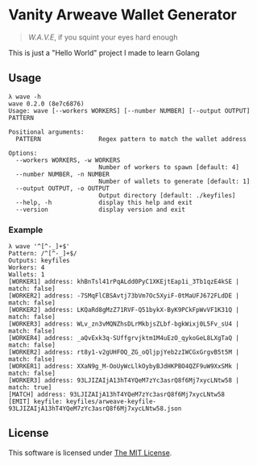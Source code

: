 # Vanity Arweave Wallet Generator

> _W.A.V.E_, if you squint your eyes hard enough

This is just a "Hello World" project I made to learn Golang

## Usage

```
λ wave -h
wave 0.2.0 (8e7c6876)
Usage: wave [--workers WORKERS] [--number NUMBER] [--output OUTPUT] PATTERN

Positional arguments:
  PATTERN                Regex pattern to match the wallet address

Options:
  --workers WORKERS, -w WORKERS
                         Number of workers to spawn [default: 4]
  --number NUMBER, -n NUMBER
                         Number of wallets to generate [default: 1]
  --output OUTPUT, -o OUTPUT
                         Output directory [default: ./keyfiles]
  --help, -h             display this help and exit
  --version              display version and exit
```

### Example

```
λ wave '^[^-_]+$'
Pattern: /^[^-_]+$/
Outputs: keyfiles
Workers: 4
Wallets: 1
[WORKER1] address: khBnTsl41rPqALdd0PyC1XKEjtEap1i_3Tb1qzE4kSE | match: false]
[WORKER2] address: -7SMqFlCBSAvtj73bVm7Oc5XyiF-0tMaUFJ672FLdDE | match: false]
[WORKER2] address: LKQaRd8gMzZ71RVF-Q51bykX-ByK9PCkFpWvVF1K31Q | match: false]
[WORKER3] address: WLv_zn3vMQNZhsDLrMkbjsZLbf-bgkWixj0L5Fv_sU4 | match: false]
[WORKER4] address: _aQvExk3q-SUffgrvjktm1M4uEzO_qykoGeL8LXgTaQ | match: false]
[WORKER2] address: rt8y1-v2gUHFOQ_ZG_oQljpjYeb2zIWCGxGrgvB5t5M | match: false]
[WORKER1] address: XXaN9g_M-OoUyWcLlkOybyBJdHKPBO4QZF9uW9XxSMk | match: false]
[WORKER3] address: 93LJIZAIjA13hT4YQeM7zYc3asrQ8f6Mj7xycLNtw58 | match: true]
[MATCH] address: 93LJIZAIjA13hT4YQeM7zYc3asrQ8f6Mj7xycLNtw58
[EMIT] keyfile: keyfiles/arweave-keyfile-93LJIZAIjA13hT4YQeM7zYc3asrQ8f6Mj7xycLNtw58.json
```

## License

This software is licensed under [The MIT License](./LICENSE).
